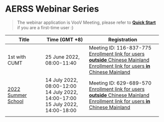 # AERSS Webinar Series
> The webinar application is VooV Meeting, please refer to **[Quick Start](https://github.com/AERSS2022/webinar/blob/main/voov/VooV%20Meeting%20Quick%20Start.md)** if you are a first-time user :)

| Title   | Time (GMT +8)            |   Registration                     |
| ---- | -------------------------| ---------------------------------- |
| 1st with CUMT| 25 June 2022, 08:00-11:40| Meeting ID: 116-837-775 <br> [Enrollment link for users **outside** Chinese Mainland](https://voovmeeting.com/dw/TRXxXVzkLfrA)<br>  [Enrollment link for users **in** Chinese Mainland](https://meeting.tencent.com/dw/TRXxXVzkLfrA) <br> |
| [2022 Summer School](https://github.com/AERSS2022/webinar/blob/main/info/2022%20Summer%20School.md) | 14 July 2022, 08:00-12:00 <br> 14 July 2022, 14:00-17:00 <br> 15 July 2022, 14:00-18:00| Meeting ID: 629-689-570 <br> [Enrollment link for users **outside** Chinese Mainland](https://voovmeeting.com/dw/nDccInJrNXBz)<br>  [Enrollment link for users **in** Chinese Mainland](https://meeting.tencent.com/dw/nDccInJrNXBz) <br/> |
|      |                         |         
